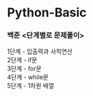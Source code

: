 # Python-Basic

### 백준 <단계별로 문제풀이>
1단계 - 입출력과 사칙연산<br>
2단계 - if문<br>
3단계 - for문<br>
4단계 - while문<br>
5단계 - 1차원 배열
